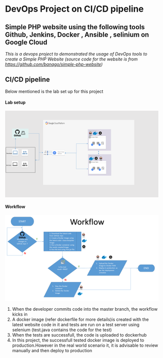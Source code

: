 # DevOps Project on CI/CD pipeline 
## Simple PHP website using the following tools Github, Jenkins, Docker , Ansible , selinium on Google Cloud
*This is a devops project to demonstrated the usage of DevOps tools to create a Simple PHP Website (source code for the website is from https://github.com/banago/simple-php-website)*


## CI/CD pipeline
Below mentioned is the lab set up for this project
#### Lab setup

![Lab setup](https://github.com/Raveendiran-RR/simple-php-website/blob/master/images/lab-Setup.PNG)

#### Workflow
 ![Workflow](https://github.com/Raveendiran-RR/simple-php-website/blob/master/images/workflow.PNG)
 
 1. When the developer commits code into the master branch, the workflow kicks in
 2. A docker image (refer dockerfile for more details)is created with the latest website code in it and tests are run on a test server using selenium (test.java contains the code for the test)
 3. When the tests are successfull, the code is uploaded to dockerhub
 4. In this project, the successfull tested docker image is deployed to production.However in the real world scenario it, it is advisable to review manually and then deploy to production


